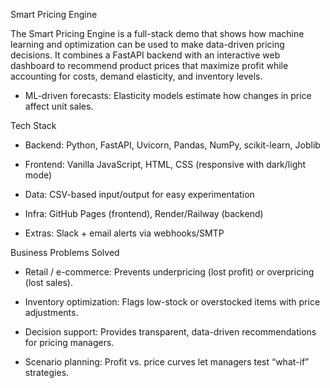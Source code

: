 Smart Pricing Engine

The Smart Pricing Engine is a full-stack demo that shows how machine learning and optimization can be used to make data-driven pricing decisions.
It combines a FastAPI backend with an interactive web dashboard to recommend product prices that maximize profit while accounting for costs, demand elasticity, and inventory levels.

  - ML-driven forecasts: Elasticity models estimate how changes in price affect unit sales.

Tech Stack

  - Backend: Python, FastAPI, Uvicorn, Pandas, NumPy, scikit-learn, Joblib

  - Frontend: Vanilla JavaScript, HTML, CSS (responsive with dark/light mode)

  - Data: CSV-based input/output for easy experimentation

  - Infra: GitHub Pages (frontend), Render/Railway (backend)

  - Extras: Slack + email alerts via webhooks/SMTP

Business Problems Solved

  - Retail / e-commerce: Prevents underpricing (lost profit) or overpricing (lost sales).

  - Inventory optimization: Flags low-stock or overstocked items with price adjustments.

  - Decision support: Provides transparent, data-driven recommendations for pricing managers.

  - Scenario planning: Profit vs. price curves let managers test “what-if” strategies.
